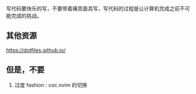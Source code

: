 写代码要快乐的写，不要带着痛苦面具写，写代码的过程是让计算机完成之前不可能完成的挑战。



## 其他资源
https://dotfiles.github.io/

## 但是，不要

1. 过度 fashion : coc.nvim 的切换

